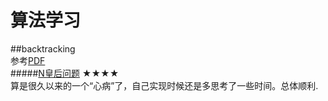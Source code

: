 算法学习
=
##backtracking  
参考[PDF](https://github.com/zhuxiuwei/algo/blob/master/src/study/backTracking/03-backtracking.pdf)  
#####[N皇后问题](https://github.com/zhuxiuwei/algo/blob/master/src/study/backTracking/NQueens.java) ★★★★  
算是很久以来的一个“心病”了，自己实现时候还是多思考了一些时间。总体顺利.  




